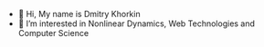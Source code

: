 - 👋 Hi, My name is Dmitry Khorkin
- 👀 I’m interested in Nonlinear Dynamics, Web Technologies and Computer Science
